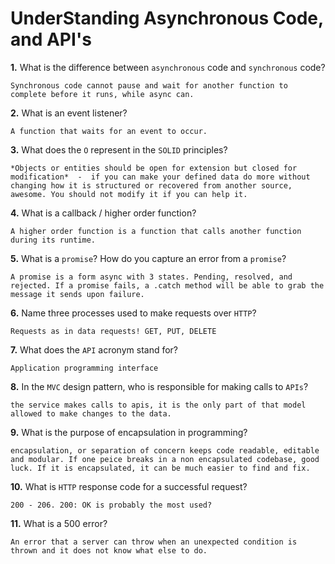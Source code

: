 # UnderStanding Asynchronous Code, and API's

**1.** What is the difference between `asynchronous` code and `synchronous` code?
<!-- enter you answer in the space below -->
```
Synchronous code cannot pause and wait for another function to complete before it runs, while async can.
```
**2.** What is an event listener?
<!-- enter you answer in the space below -->
```
A function that waits for an event to occur.
```
**3.** What does the `O` represent in the `SOLID` principles?
<!-- enter you answer in the space below -->
```
*Objects or entities should be open for extension but closed for modification*  -  if you can make your defined data do more without changing how it is structured or recovered from another source, awesome. You should not modify it if you can help it.
```
**4.** What is a callback / higher order function?
<!-- enter you answer in the space below -->
```
A higher order function is a function that calls another function during its runtime.
```
**5.** What is a `promise`? How do you capture an error from a `promise`?
<!-- enter you answer in the space below -->
```
A promise is a form async with 3 states. Pending, resolved, and rejected. If a promise fails, a .catch method will be able to grab the message it sends upon failure.
```
**6.** Name three processes used to make requests over `HTTP`?
<!-- enter you answer in the space below -->
```
Requests as in data requests! GET, PUT, DELETE
```
**7.** What does the `API` acronym stand for?
<!-- enter you answer in the space below -->
```
Application programming interface
```
**8.** In the `MVC` design pattern, who is responsible for making calls to `APIs`?
<!-- enter you answer in the space below -->
```
the service makes calls to apis, it is the only part of that model allowed to make changes to the data.
```
**9.** What is the purpose of encapsulation in programming?
<!-- enter you answer in the space below -->
```
encapsulation, or separation of concern keeps code readable, editable and modular. If one peice breaks in a non encapsulated codebase, good luck. If it is encapsulated, it can be much easier to find and fix.
```
**10.** What is `HTTP` response code for a successful request?
<!-- enter you answer in the space below -->
```
200 - 206. 200: OK is probably the most used?
```
**11.** What is a 500 error?
<!-- enter you answer in the space below -->
```
An error that a server can throw when an unexpected condition is thrown and it does not know what else to do.
```
